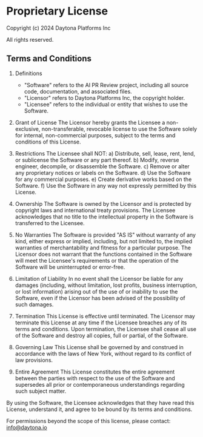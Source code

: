 # Proprietary License

Copyright (c) 2024 Daytona Platforms Inc

All rights reserved.

## Terms and Conditions

1. Definitions
   - "Software" refers to the AI PR Review project, including all source code, documentation, and associated files.
   - "Licensor" refers to Daytona Platforms Inc, the copyright holder.
   - "Licensee" refers to the individual or entity that wishes to use the Software.

2. Grant of License
   The Licensor hereby grants the Licensee a non-exclusive, non-transferable, revocable license to use the Software solely for internal, non-commercial purposes, subject to the terms and conditions of this License.

3. Restrictions
   The Licensee shall NOT:
   a) Distribute, sell, lease, rent, lend, or sublicense the Software or any part thereof.
   b) Modify, reverse engineer, decompile, or disassemble the Software.
   c) Remove or alter any proprietary notices or labels on the Software.
   d) Use the Software for any commercial purposes.
   e) Create derivative works based on the Software.
   f) Use the Software in any way not expressly permitted by this License.

4. Ownership
   The Software is owned by the Licensor and is protected by copyright laws and international treaty provisions. The Licensee acknowledges that no title to the intellectual property in the Software is transferred to the Licensee.

5. No Warranties
   The Software is provided "AS IS" without warranty of any kind, either express or implied, including, but not limited to, the implied warranties of merchantability and fitness for a particular purpose. The Licensor does not warrant that the functions contained in the Software will meet the Licensee's requirements or that the operation of the Software will be uninterrupted or error-free.

6. Limitation of Liability
   In no event shall the Licensor be liable for any damages (including, without limitation, lost profits, business interruption, or lost information) arising out of the use of or inability to use the Software, even if the Licensor has been advised of the possibility of such damages.

7. Termination
   This License is effective until terminated. The Licensor may terminate this License at any time if the Licensee breaches any of its terms and conditions. Upon termination, the Licensee shall cease all use of the Software and destroy all copies, full or partial, of the Software.

8. Governing Law
   This License shall be governed by and construed in accordance with the laws of New York, without regard to its conflict of law provisions.

9. Entire Agreement
   This License constitutes the entire agreement between the parties with respect to the use of the Software and supersedes all prior or contemporaneous understandings regarding such subject matter.

By using the Software, the Licensee acknowledges that they have read this License, understand it, and agree to be bound by its terms and conditions.

For permissions beyond the scope of this license, please contact: info@daytona.io
